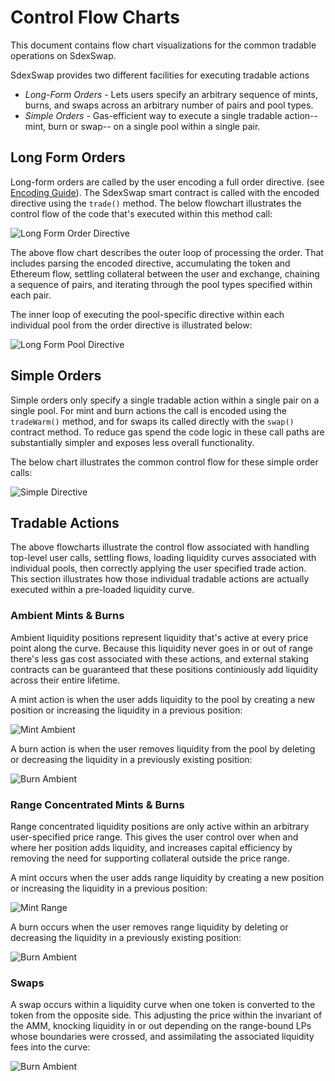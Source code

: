 # Control Flow Charts

This document contains flow chart visualizations for the common tradable operations on SdexSwap.

SdexSwap provides two different facilities for executing tradable actions
* *Long-Form Orders* - Lets users specify an arbitrary sequence of mints, burns, and swaps across an arbitrary number of pairs and pool types.
* *Simple Orders* - Gas-efficient way to execute a single tradable action-- mint, burn or swap-- on a single pool within a single pair.

## Long Form Orders

Long-form orders are called by the user encoding a full order directive. (see [Encoding Guide](./Encoding.md)). The SdexSwap smart contract
is called with the encoded directive using the `trade()` method. The below flowchart illustrates the control flow of the code that's executed
within this method call:

![Long Form Order Directive](assets/LongOrderFlow.jpeg)

The above flow chart describes the outer loop of processing the order. That includes parsing the encoded directive, accumulating the token
and Ethereum flow, settling collateral between the user and exchange, chaining a sequence of pairs, and iterating through the pool types specified
within each pair.

The inner loop of executing the pool-specific directive within each individual pool from the order directive is illustrated below:

![Long Form Pool Directive](assets/LongPoolFlow.jpeg)

## Simple Orders

Simple orders only specify a single tradable action within a single pair on a single pool. For mint and burn actions the call is encoded using the
`tradeWarm()` method, and for swaps its called directly with the `swap()` contract method. To reduce gas spend the code logic in these call paths
are substantially simpler and exposes less overall functionality.

The below chart illustrates the common control flow for these simple order calls:

![Simple Directive](assets/SimpleFlow.jpeg)

## Tradable Actions

The above flowcharts illustrate the control flow associated with handling top-level user calls, settling flows, loading liquidity curves associated
with individual pools, then correctly applying the user specified trade action. This section illustrates how those individual tradable actions are
actually executed within a pre-loaded liquidity curve.

### Ambient Mints & Burns

Ambient liquidity positions represent liquidity that's active at every price point along the curve. Because this liquidity never goes in or out of
range there's less gas cost associated with these actions, and external staking contracts can be guaranteed that these positions continiously add
liquidity across their entire lifetime.

A mint action is when the user adds liquidity to the pool by creating a new position or increasing the liquidity in a previous position:

![Mint Ambient](assets/MintAmbientFlow.jpeg)

A burn action is when the user removes liquidity from the pool by deleting or decreasing the liquidity in a previously existing position:

![Burn Ambient](assets/BurnAmbientFlow.jpeg)

### Range Concentrated Mints & Burns

Range concentrated liquidity positions are only active within an arbitrary user-specified price range. This gives the user control over when and where
her position adds liquidity, and increases capital efficiency by removing the need for supporting collateral outside the price range.

A mint occurs when the user adds range liquidity by creating a new position or increasing the liquidity in a previous position:

![Mint Range](assets/MintRangeFlow.jpeg)

A burn occurs when the user removes range liquidity by deleting or decreasing the liquidity in a previously existing position:

![Burn Ambient](assets/BurnRangeFlow.jpeg)

### Swaps

A swap occurs within a liquidity curve when one token is converted to the token from the opposite side. This adjusting the price within the invariant of the AMM,
knocking liquidity in or out depending on the range-bound LPs whose boundaries were crossed, and assimilating the associated liquidity fees into the curve:

![Burn Ambient](assets/SwapFlow.jpeg)

